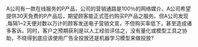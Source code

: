 A公司有一款在线服务的P产品，公司的营销通路是100％的网络媒介。A公司希望提供30天免费的P产品后，期望顾客能正式签约购买P产品之服务。但A公司发现‚每隔1~2天便对数以万计的顾客发送电子营销文宣，不但购买率低下，甚至造成诸多客诉。同时，客户之预期获利是以人工经验评估之，没有量化或模型工具之协助，不晓得到底应该使用广告全投放还是机器学习模型来做投放?  

